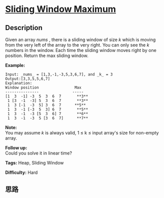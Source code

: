# [Sliding Window Maximum][title]

## Description

Given an array _nums_ , there is a sliding window of size _k_ which is moving
from the very left of the array to the very right. You can only see the _k_
numbers in the window. Each time the sliding window moves right by one
position. Return the max sliding window.

**Example:**
            Input: _nums_ = [1,3,-1,-3,5,3,6,7], and _k_ = 3    Output:[3,3,5,5,6,7]     Explanation:    Window position                Max    ---------------               -----    [1  3  -1] -3  5  3  6  7       **3**     1 [3  -1  -3] 5  3  6  7       **3**     1  3 [-1  -3  5] 3  6  7      **5**     1  3  -1 [-3  5  3] 6  7       **5**     1  3  -1  -3 [5  3  6] 7       **6**     1  3  -1  -3  5 [3  6  7]      **7**    

**Note:**  
You may assume _k_ is always valid, 1  ≤ k ≤ input array's size for non-empty
array.

**Follow up:**  
Could you solve it in linear time?


**Tags:** Heap, Sliding Window

**Difficulty:** Hard

## 思路

[title]: https://leetcode.com/problems/sliding-window-maximum
